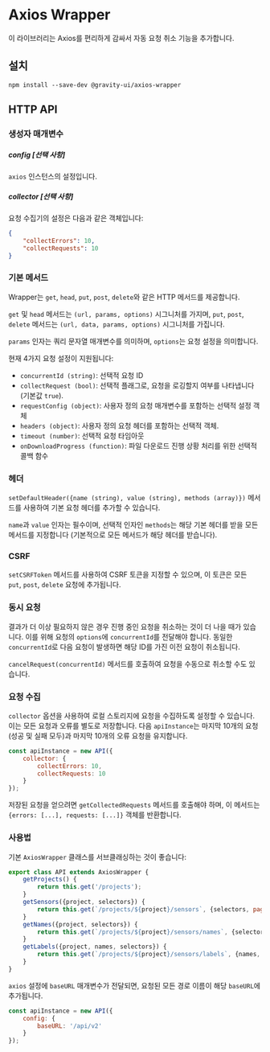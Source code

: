 # Axios Wrapper
이 라이브러리는 Axios를 편리하게 감싸서 자동 요청 취소 기능을 추가합니다.

## 설치

```shell
npm install --save-dev @gravity-ui/axios-wrapper
```

## HTTP API

### 생성자 매개변수

##### config [선택 사항]
`axios` 인스턴스의 설정입니다.

##### collector [선택 사항]
요청 수집기의 설정은 다음과 같은 객체입니다:
```json
{
    "collectErrors": 10,
    "collectRequests": 10
}
```

### 기본 메서드
Wrapper는 `get`, `head`, `put`, `post`, `delete`와 같은 HTTP 메서드를 제공합니다.

`get` 및 `head` 메서드는 `(url, params, options)` 시그니처를 가지며, `put`, `post`, `delete` 메서드는
`(url, data, params, options)` 시그니처를 가집니다.

`params` 인자는 쿼리 문자열 매개변수를 의미하며, `options`는 요청 설정을 의미합니다.

현재 4가지 요청 설정이 지원됩니다:
- `concurrentId (string)`: 선택적 요청 ID
- `collectRequest (bool)`: 선택적 플래그로, 요청을 로깅할지 여부를 나타냅니다 (기본값 `true`).
- `requestConfig (object)`: 사용자 정의 요청 매개변수를 포함하는 선택적 설정 객체
- `headers (object)`: 사용자 정의 요청 헤더를 포함하는 선택적 객체.
- `timeout (number)`: 선택적 요청 타임아웃
- `onDownloadProgress (function)`: 파일 다운로드 진행 상황 처리를 위한 선택적 콜백 함수

### 헤더
`setDefaultHeader({name (string), value (string), methods (array)})` 메서드를 사용하여 기본 요청 헤더를 추가할 수 있습니다.

`name`과 `value` 인자는 필수이며, 선택적 인자인 `methods`는 해당 기본 헤더를 받을 모든 메서드를 지정합니다 (기본적으로 모든 메서드가 해당 헤더를 받습니다).

### CSRF
`setCSRFToken` 메서드를 사용하여 CSRF 토큰을 지정할 수 있으며, 이 토큰은 모든 `put`, `post`, `delete` 요청에 추가됩니다.

### 동시 요청
결과가 더 이상 필요하지 않은 경우 진행 중인 요청을 취소하는 것이 더 나을 때가 있습니다. 이를 위해 요청의 `options`에 `concurrentId`를 전달해야 합니다. 동일한 `concurrentId`로 다음 요청이 발생하면 해당 ID를 가진 이전 요청이 취소됩니다.

`cancelRequest(concurrentId)` 메서드를 호출하여 요청을 수동으로 취소할 수도 있습니다.

### 요청 수집
`collector` 옵션을 사용하여 로컬 스토리지에 요청을 수집하도록 설정할 수 있습니다. 이는 모든 요청과 오류를 별도로 저장합니다. 다음 `apiInstance`는 마지막 10개의 요청(성공 및 실패 모두)과 마지막 10개의 오류 요청을 유지합니다.
```javascript
const apiInstance = new API({
    collector: {
        collectErrors: 10,
        collectRequests: 10
    }
});
```

저장된 요청을 얻으려면 `getCollectedRequests` 메서드를 호출해야 하며, 이 메서드는 `{errors: [...], requests: [...]}` 객체를 반환합니다.

### 사용법
기본 `AxiosWrapper` 클래스를 서브클래싱하는 것이 좋습니다:
```javascript
export class API extends AxiosWrapper {
    getProjects() {
        return this.get('/projects');
    }
    getSensors({project, selectors}) {
        return this.get(`/projects/${project}/sensors`, {selectors, pageSize: 200});
    }
    getNames({project, selectors}) {
        return this.get(`/projects/${project}/sensors/names`, {selectors});
    }
    getLabels({project, names, selectors}) {
        return this.get(`/projects/${project}/sensors/labels`, {names, selectors});
    }
}
```

`axios` 설정에 `baseURL` 매개변수가 전달되면, 요청된 모든 경로 이름이 해당 `baseURL`에 추가됩니다.
```javascript
const apiInstance = new API({
    config: {
        baseURL: '/api/v2'
    }
});
```